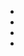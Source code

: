 <div class="row">
	<ul class="social-buttons">
		<li><a href="https://youtube.com/jamesfmackenzie" target="_blank"><i class="fa fa-fw fa-youtube"></i></a></li>
		<li><a href="http://twitter.com/jamesfmackenzie" target="_blank"><i class="fa fa-fw fa-twitter"></i></a>
		<li><a href="https://github.com/jamesfmackenzie" target="_blank"><i class="fa fa-fw fa-github"></i></a></li>
		<li><a href="/feed.xml"><i class="fa fa-fw fa-rss"></i></a></li>
	</ul>
</div>